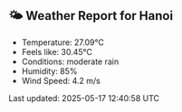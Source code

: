 <!-- WEATHER-START -->
## 🌤 Weather Report for Hanoi

- Temperature: 27.09°C
- Feels like: 30.45°C
- Conditions: moderate rain
- Humidity: 85%
- Wind Speed: 4.2 m/s

Last updated: 2025-05-17 12:40:58 UTC
<!-- WEATHER-END -->
